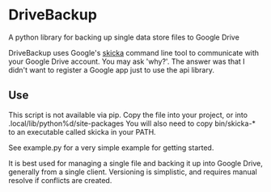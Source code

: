 # DriveBackup
A python library for backing up single data store files to Google Drive

DriveBackup uses Google's [skicka](https://github.com/google/skicka) command line tool to communicate with your Google Drive account.
You may ask 'why?'. The answer was that I didn't want to register a Google app just to use the api library.

## Use
This script is not available via pip. Copy the file into your project, or into .local/lib/python%d/site-packages
You will also need to copy bin/skicka-* to an executable called skicka in your PATH.

See example.py for a very simple example for getting started.

It is best used for managing a single file and backing it up into Google Drive, generally from a single client.
Versioning is simplistic, and requires manual resolve if conflicts are created.
